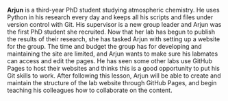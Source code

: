 **Arjun** is a third-year PhD student studying atmospheric chemistry.  He uses
Python in his research every day and keeps all his scripts and files under
version control with Git.  His supervisor is a new group leader and Arjun was
the first PhD student she recruited.  Now that her lab has begun to publish the
results of their research, she has tasked Arjun with setting up a website for
the group.  The time and budget the group has for developing and maintaining
the site are limited, and Arjun wants to make sure his labmates can access and
edit the pages.  He has seen some other labs use GitHub Pages to host their
websites and thinks this is a good opportunity to put his Git skills to work.
After following this lesson, Arjun will be able to create and maintain the
structure of the lab website through GitHub Pages, and begin teaching his
colleagues how to collaborate on the content.
